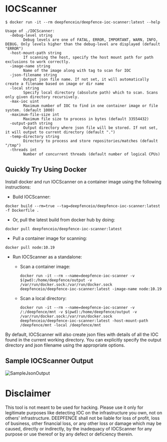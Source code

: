 # IOCScanner

```
$ docker run -it --rm deepfenceio/deepfence-ioc-scanner:latest --help

Usage of ./IOCScanner:
  -debug-level string
        Debug levels are one of FATAL, ERROR, IMPORTANT, WARN, INFO, DEBUG. Only levels higher than the debug-level are displayed (default "ERROR")
  -host-mount-path string
        If scanning the host, specify the host mount path for path exclusions to work correctly.
  -image-name string
        Name of the image along with tag to scan for IOC
  -json-filename string
        Output json file name. If not set, it will automatically create a filename based on image or dir name
  -local string
        Specify local directory (absolute path) which to scan. Scans only given directory recursively.
  -max-ioc uint
        Maximum number of IOC to find in one container image or file system. (default 1000)
  -maximum-file-size int
        Maximum file size to process in bytes (default 33554432)
  -output-path string
        Output directory where json file will be stored. If not set, it will output to current directory (default ".")
  -temp-directory string
        Directory to process and store repositories/matches (default "/tmp")
  -threads int
        Number of concurrent threads (default number of logical CPUs)
```

## Quickly Try Using Docker

Install docker and run IOCScanner on a container image using the following instructions:

* Build IOCScanner:
```shell
docker build --rm=true --tag=deepfenceio/deepfence-ioc-scanner:latest -f Dockerfile .
```

* Or, pull the latest build from docker hub by doing:
```shell
docker pull deepfenceio/deepfence-ioc-scanner:latest
```

* Pull a container image for scanning:
```shell
docker pull node:10.19
```

* Run IOCScanner as a standalone:
  * Scan a container image:
    ```shell
    docker run -it --rm --name=deepfence-ioc-scanner -v $(pwd):/home/deepfence/output -v /var/run/docker.sock:/var/run/docker.sock deepfenceio/deepfence-ioc-scanner:latest -image-name node:10.19
    ```

  * Scan a local directory:
    ```shell
    docker run -it --rm --name=deepfence-ioc-scanner -v /:/deepfence/mnt -v $(pwd):/home/deepfence/output -v /var/run/docker.sock:/var/run/docker.sock deepfenceio/deepfence-ioc-scanner:latest -host-mount-path /deepfence/mnt -local /deepfence/mnt
    ```

By default, IOCScanner will also create json files with details of all the IOC found in the current working directory. You can explicitly specify the output directory and json filename using the appropriate options.

## Sample IOCScanner Output

![SampleJsonOutput](images/SampleIOCsOutput.png)

# Disclaimer

This tool is not meant to be used for hacking. Please use it only for legitimate purposes like detecting IOC on the infrastructure you own, not on others' infrastructure. DEEPFENCE shall not be liable for loss of profit, loss of business, other financial loss, or any other loss or damage which may be caused, directly or indirectly, by the inadequacy of IOCScanner for any purpose or use thereof or by any defect or deficiency therein.
